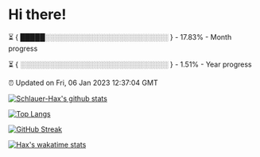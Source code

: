 # Hi there!

⏳ { █████░░░░░░░░░░░░░░░░░░░░░░░░░ } - 17.83% - Month progress

⏳ { ░░░░░░░░░░░░░░░░░░░░░░░░░░░░░░ } - 1.51% - Year progress

⏰ Updated on Fri, 06 Jan 2023 12:37:04 GMT


[![Schlauer-Hax's github stats](https://github-readme-stats.vercel.app/api?username=Schlauer-Hax&show_icons=true&theme=dark&count_private=true)](https://github.com/Schlauer-Hax)


[![Top Langs](https://github-readme-stats.vercel.app/api/top-langs/?username=Schlauer-Hax&layout=compact&theme=dark)](https://github.com/Schlauer-Hax?tab=repositories)

[![GitHub Streak](https://streak-stats.demolab.com?user=Schlauer-Hax&theme=dark)](https://git.io/streak-stats)

[![Hax's wakatime stats](https://github-readme-stats.vercel.app/api/wakatime?username=Hax&theme=dark)](https://wakatime.com/@Hax)

